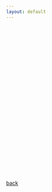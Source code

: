 ```yaml
---
layout: default
---
```


<!-- Load Leaflet -->
<link rel="stylesheet" href="https://unpkg.com/leaflet@1.3.4/dist/leaflet.css" integrity="sha512-puBpdR0798OZvTTbP4A8Ix/l+A4dHDD0DGqYW6RQ+9jxkRFclaxxQb/SJAWZfWAkuyeQUytO7+7N4QKrDh+drA==" crossorigin=""/>
<script src="http://code.jquery.com/jquery-2.1.1.min.js"></script>
<script src="https://unpkg.com/leaflet@1.3.4/dist/leaflet.js" integrity="sha512-nMMmRyTVoLYqjP9hrbed9S+FzjZHW5gY1TWCHA5ckwXZBadntCNs8kEqAWdrb9O7rxbCaA4lKTIWjDXZxflOcA==" crossorigin=""></script>

<!-- Create an element where the map will take place -->
<div id="mapid"></div>

<style>
#mapid { height: 400px; }
</style>

<script>

// Initialize the map
// mapid is the id of the div where the map will appear
var mymap = L
  .map('mapid')
  .setView([51.76, -1.25], 10);

// Add a tile to the map = a background. Comes from OpenStreetmap
L.tileLayer(
    'https://{s}.tile.openstreetmap.org/{z}/{x}/{y}.png', {
    attribution: 'Map data &copy; <a href="https://www.openstreetmap.org/">OpenStreetMap</a>'
    }).addTo(mymap);
  
// load GeoJSON from an external file
$.getJSON("https://raw.githubusercontent.com/Alickbird/Alickbird.github.io/main/oxfood.json",function(data){
  // add GeoJSON layer to the map once the file is loaded
  L.geoJson(data).addTo(map);
  });


</script>

[back](./)
